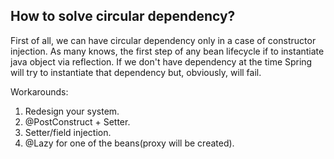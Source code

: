## How to solve circular dependency?

First of all, we can have circular dependency only in a case of constructor injection. As many knows, the first step of any bean lifecycle if to instantiate java object via reflection. If we don't have dependency at the time Spring will try to instantiate that dependency but, obviously, will fail.

Workarounds:
1. Redesign your system.
2. @PostConstruct + Setter.
3. Setter/field injection.
4. @Lazy for one of the beans(proxy will be created).
